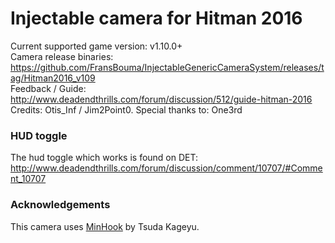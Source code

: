 Injectable camera for Hitman 2016
============================

Current supported game version: v1.10.0+    
Camera release binaries: https://github.com/FransBouma/InjectableGenericCameraSystem/releases/tag/Hitman2016_v109  
Feedback / Guide: http://www.deadendthrills.com/forum/discussion/512/guide-hitman-2016  
Credits: Otis_Inf / Jim2Point0. Special thanks to: One3rd  

### HUD toggle
The hud toggle which works is found on DET: 
http://www.deadendthrills.com/forum/discussion/comment/10707/#Comment_10707

### Acknowledgements
This camera uses [MinHook](https://github.com/TsudaKageyu/minhook) by Tsuda Kageyu.
